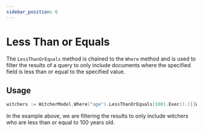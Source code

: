 ```yaml
---
sidebar_position: 6
---
```


# Less Than or Equals

The `LessThanOrEquals` method is chained to the `Where` method and is used to filter the results of a query to only include documents where the specified field is less than or equal to the specified value.

## Usage

```go
witchers := WitcherModel.Where("age").LessThanOrEquals(100).Exec().([]Witcher)
```

In the example above, we are filtering the results to only include witchers who are less than or equal to 100 years old.
